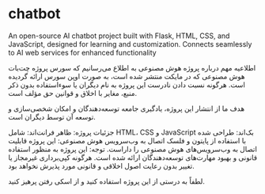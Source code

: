 # chatbot
An open-source AI chatbot project built with Flask, HTML, CSS, and JavaScript, designed for learning and customization. Connects seamlessly to AI web services for enhanced functionality

اطلاعیه مهم درباره پروژه هوش مصنوعی
به اطلاع می‌رسانیم که سورس پروژه چت‌بات هوش مصنوعی که در مایکت منتشر شده است، به صورت اوپن سورس ارائه گردیده است. هرگونه نسبت دادن نادرست این پروژه به نام دیگران یا سوءاستفاده بدون ذکر منبع، مغایر با اخلاق و قوانین حق مؤلف است.

هدف ما از انتشار این پروژه، یادگیری جامعه توسعه‌دهندگان و امکان شخصی‌سازی و توسعه آن توسط دیگران است.

جزئیات پروژه:
ظاهر فرانت‌اند: شامل HTML، CSS و JavaScript
بک‌اند: طراحی شده با استفاده از پایتون و فلسک
اتصال به وب‌سرویس هوش مصنوعی: این پروژه قابلیت اتصال به وب‌سرویس‌های هوش مصنوعی را داراست.
توجه:
این پروژه به منظور استفاده قانونی و بهبود مهارت‌های توسعه‌دهندگان ارائه شده است. هرگونه کپی‌برداری غیرمجاز یا تغییر بدون رعایت اصول اخلاقی و قانونی مورد پذیرش نخواهد بود.

لطفاً به درستی از این پروژه استفاده کنید و از اسکی رفتن پرهیز کنید.
